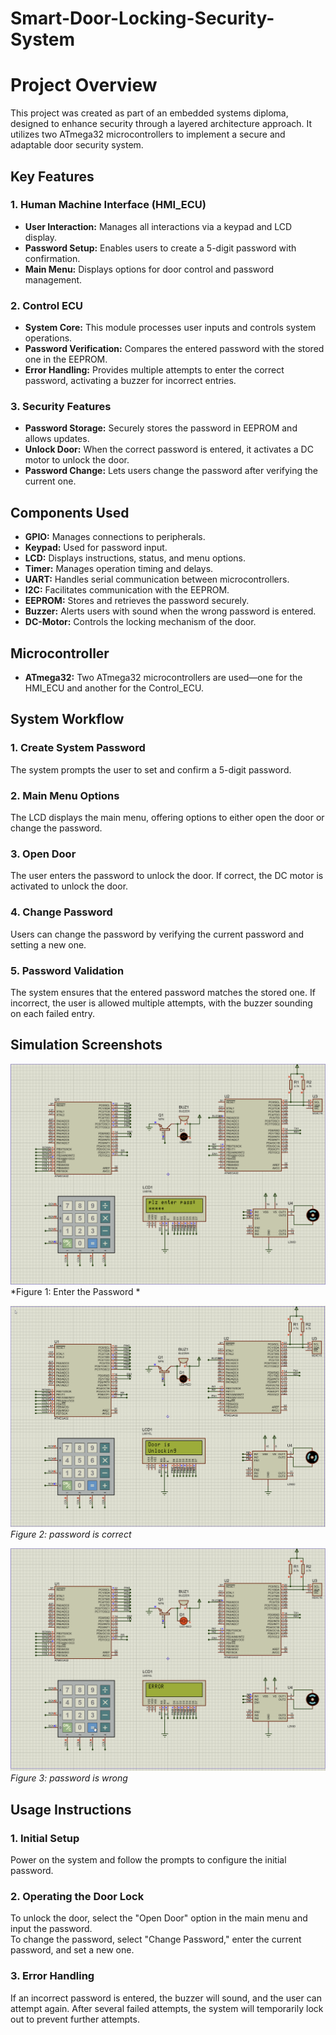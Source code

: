 # Smart-Door-Locking-Security-System
# Project Overview
This project was created as part of an embedded systems diploma, designed to enhance security through a layered architecture approach. It utilizes two ATmega32 microcontrollers to implement a secure and adaptable door security system.

## **Key Features**

### **1. Human Machine Interface (HMI_ECU)**
- **User Interaction:** Manages all interactions via a keypad and LCD display.  
- **Password Setup:** Enables users to create a 5-digit password with confirmation.  
- **Main Menu:** Displays options for door control and password management.

### **2. Control ECU**
- **System Core:** This module processes user inputs and controls system operations.  
- **Password Verification:** Compares the entered password with the stored one in the EEPROM.  
- **Error Handling:** Provides multiple attempts to enter the correct password, activating a buzzer for incorrect entries.

### **3. Security Features**
- **Password Storage:** Securely stores the password in EEPROM and allows updates.  
- **Unlock Door:** When the correct password is entered, it activates a DC motor to unlock the door.  
- **Password Change:** Lets users change the password after verifying the current one.

## **Components Used**
- **GPIO:** Manages connections to peripherals.  
- **Keypad:** Used for password input.  
- **LCD:** Displays instructions, status, and menu options.  
- **Timer:** Manages operation timing and delays.  
- **UART:** Handles serial communication between microcontrollers.  
- **I2C:** Facilitates communication with the EEPROM.  
- **EEPROM:** Stores and retrieves the password securely.  
- **Buzzer:** Alerts users with sound when the wrong password is entered.  
- **DC-Motor:** Controls the locking mechanism of the door.

## **Microcontroller**
- **ATmega32:** Two ATmega32 microcontrollers are used—one for the HMI_ECU and another for the Control_ECU.

## **System Workflow**

### **1. Create System Password**
The system prompts the user to set and confirm a 5-digit password.

### **2. Main Menu Options**
The LCD displays the main menu, offering options to either open the door or change the password.

### **3. Open Door**
The user enters the password to unlock the door. If correct, the DC motor is activated to unlock the door.

### **4. Change Password**
Users can change the password by verifying the current password and setting a new one.

### **5. Password Validation**
The system ensures that the entered password matches the stored one. If incorrect, the user is allowed multiple attempts, with the buzzer sounding on each failed entry.
## Simulation Screenshots
![System 1](https://github.com/hassanowis/Smart-Door-Locking-Security-System/blob/main/imgs/Sytem%201.png?raw=true)  
*Figure 1: Enter the Password *

![System 4](https://github.com/hassanowis/Smart-Door-Locking-Security-System/blob/main/imgs/System%204.png?raw=true)  
*Figure 2: password is correct*

![System 3](https://github.com/hassanowis/Smart-Door-Locking-Security-System/blob/main/imgs/System%203.png?raw=true)  
*Figure 3: password is wrong*

## **Usage Instructions**

### **1. Initial Setup**
Power on the system and follow the prompts to configure the initial password.  

### **2. Operating the Door Lock**
To unlock the door, select the "Open Door" option in the main menu and input the password.  
To change the password, select "Change Password," enter the current password, and set a new one.

### **3. Error Handling**
If an incorrect password is entered, the buzzer will sound, and the user can attempt again. After several failed attempts, the system will temporarily lock out to prevent further attempts.
